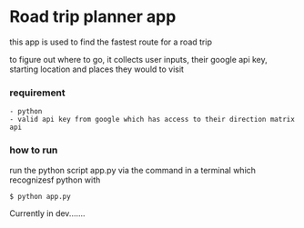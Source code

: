 # Road trip planner app

this app is used to find the fastest route for a road trip

to figure out where to go, it collects user inputs, their google api key, starting location and places they would to visit

### requirement
    - python
    - valid api key from google which has access to their direction matrix api


### how to run 

run the python script app.py via the command in a terminal which recognizesf python with 

```console
$ python app.py

```



Currently in dev.......


